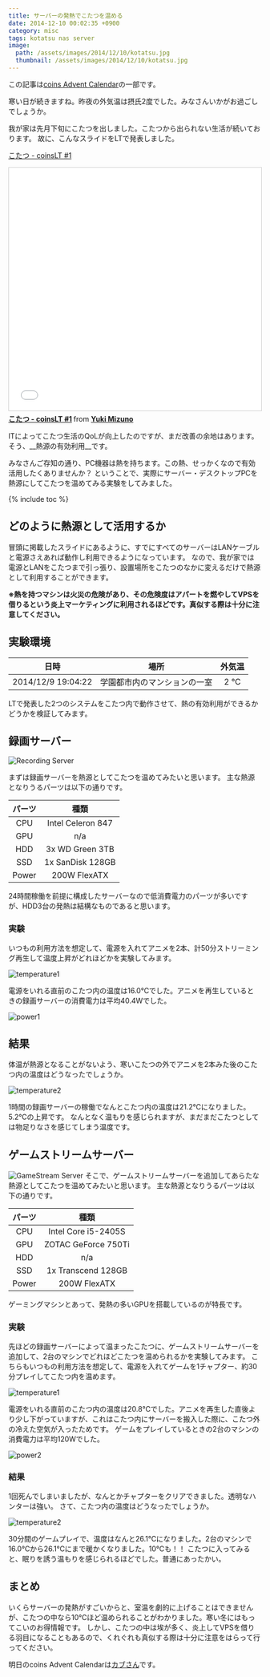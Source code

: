 ```yaml
---
title: サーバーの発熱でこたつを温める
date: 2014-12-10 00:02:35 +0900
category: misc
tags: kotatsu nas server
image:
  path: /assets/images/2014/12/10/kotatsu.jpg
  thumbnail: /assets/images/2014/12/10/kotatsu.jpg
---
```

この記事は[coins Advent Calendar](http://www.adventar.org/calendars/443)の一部です。


寒い日が続きますね。昨夜の外気温は摂氏2度でした。みなさんいかがお過ごしでしょうか。

我が家は先月下旬にこたつを出しました。こたつから出られない生活が続いております。
故に、こんなスライドをLTで発表しました。

[こたつ - coinsLT #1](http://www.slideshare.net/mzyy94/kotatsu)

<iframe src="//www.slideshare.net/slideshow/embed_code/key/jCZ4AoE4pZYtYR" width="595" height="485" frameborder="0" marginwidth="0" marginheight="0" scrolling="no" style="border:1px solid #CCC; border-width:1px; margin-bottom:5px; max-width: 100%;" allowfullscreen> </iframe> <div style="margin-bottom:5px"> <strong> <a href="//www.slideshare.net/mzyy94/kotatsu" title="こたつ - coinsLT #1" target="_blank">こたつ - coinsLT #1</a> </strong> from <strong><a target="_blank" href="//www.slideshare.net/mzyy94">Yuki Mizuno</a></strong> </div>

ITによってこたつ生活のQoLが向上したのですが、まだ改善の余地はあります。
そう、__熱源の有効利用__です。

みなさんご存知の通り、PC機器は熱を持ちます。この熱、せっかくなので有効活用したくありませんか？
ということで、実際にサーバー・デスクトップPCを熱源にしてこたつを温めてみる実験をしてみました。

<!-- more -->
{% include toc %}


## どのように熱源として活用するか

冒頭に掲載したスライドにあるように、すでにすべてのサーバーはLANケーブルと電源さえあれば動作し利用できるようになっています。
なので、我が家では電源とLANをこたつまで引っ張り、設置場所をこたつのなかに変えるだけで熱源として利用することができます。


__※熱を持つマシンは火災の危険があり、その危険度はアパートを燃やしてVPSを借りるという炎上マーケティングに利用されるほどです。真似する際は十分に注意してください。__

## 実験環境

|        日時      |             場所           | 外気温 |
|:----------------:|:--------------------------:|:------:|
|2014/12/9 19:04:22|学園都市内のマンションの一室|  2  ℃  |

LTで発表した2つのシステムをこたつ内で動作させて、熱の有効利用ができるかどうかを検証してみます。


## 録画サーバー

![Recording Server](/assets/images/2014/12/10/recording-server.jpg)

まずは録画サーバーを熱源としてこたつを温めてみたいと思います。
主な熱源となりうるパーツは以下の通りです。

|パーツ|種類|
|:----:|:--------------:|
| CPU  | Intel Celeron 847 |
| GPU  | n/a |
| HDD  | 3x WD Green 3TB |
| SSD  | 1x SanDisk 128GB |
|Power | 200W FlexATX |

24時間稼働を前提に構成したサーバーなので低消費電力のパーツが多いですが、HDD3台の発熱は結構なものであると思います。


### 実験

いつもの利用方法を想定して、電源を入れてアニメを2本、計50分ストリーミング再生して温度上昇がどれほどかを実験してみます。

![temperature1](/assets/images/2014/12/10/recording-server-temperature1.jpg)

電源をいれる直前のこたつ内の温度は16.0℃でした。アニメを再生しているときの録画サーバーの消費電力は平均40.4Wでした。

![power1](/assets/images/2014/12/10/recording-server-power.jpg)

## 結果

体温が熱源となることがないよう、寒いこたつの外でアニメを2本みた後のこたつ内の温度はどうなったでしょうか。

![temperature2](/assets/images/2014/12/10/recording-server-temperature2.jpg)

1時間の録画サーバーの稼働でなんとこたつ内の温度は21.2℃になりました。5.2℃の上昇です。
なんとなく温もりを感じられますが、まだまだこたつとしては物足りなさを感じてしまう温度です。


## ゲームストリームサーバー

![GameStream Server](/assets/images/2014/12/10/gamestream-server.jpg)
そこで、ゲームストリームサーバーを追加してあらたな熱源としてこたつを温めてみたいと思います。
主な熱源となりうるパーツは以下の通りです。

|パーツ|種類|
|:----:|:--------------:|
| CPU  | Intel Core i5-2405S |
| GPU  | ZOTAC GeForce 750Ti|
| HDD  | n/a|
| SSD  | 1x Transcend 128GB |
|Power | 200W FlexATX |

ゲーミングマシンとあって、発熱の多いGPUを搭載しているのが特長です。


### 実験
先ほどの録画サーバーによって温まったこたつに、ゲームストリームサーバーを追加して、2台のマシンでどれほどこたつを温められるかを実験してみます。
こちらもいつもの利用方法を想定して、電源を入れてゲームを1チャプター、約30分プレイしてこたつ内を温めます。

![temperature1](/assets/images/2014/12/10/gamestream-server-temperature1.jpg)

電源をいれる直前のこたつ内の温度は20.8℃でした。アニメを再生した直後より少し下がっていますが、これはこたつ内にサーバーを搬入した際に、こたつ外の冷えた空気が入ったためです。
ゲームをプレイしているときの2台のマシンの消費電力は平均120Wでした。

![power2](/assets/images/2014/12/10/gamestream-server-power.jpg)

### 結果

1回死んでしまいましたが、なんとかチャプターをクリアできました。透明なハンターは強い。
さて、こたつ内の温度はどうなったでしょうか。

![temperature2](/assets/images/2014/12/10/gamestream-server-temperature2.jpg)

30分間のゲームプレイで、温度はなんと26.1℃になりました。2台のマシンで16.0℃から26.1℃にまで暖かくなりました。10℃も！！
こたつに入ってみると、眠りを誘う温もりを感じられるほどでした。普通にあったかい。


## まとめ

いくらサーバーの発熱がすごいからと、室温を劇的に上げることはできませんが、こたつの中なら10℃ほど温められることがわかりました。寒い冬にはもってこいのお得情報です。
しかし、こたつの中は埃が多く、炎上してVPSを借りる羽目になることもあるので、くれぐれも真似する際は十分に注意をはらって行ってください。


明日のcoins Advent Calendarは[カブさん](https://twitter.com/azuma962)です。
